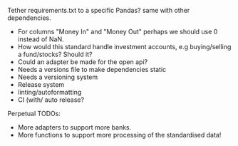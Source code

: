 Tether requirements.txt to a specific Pandas? same with other dependencies.
- For columns "Money In" and "Money Out" perhaps we should use 0 instead of NaN.
- How would this standard handle investment accounts, e.g buying/selling a fund/stocks? Should it?
- Could an adapter be made for the open api?
- Needs a versions file to make dependencies static
- Needs a versioning system 
- Release system 
- linting/autoformatting
- CI (with/ auto release?

Perpetual TODOs:
- More adapters to support more banks.
- More functions to support more processing of the standardised data!
